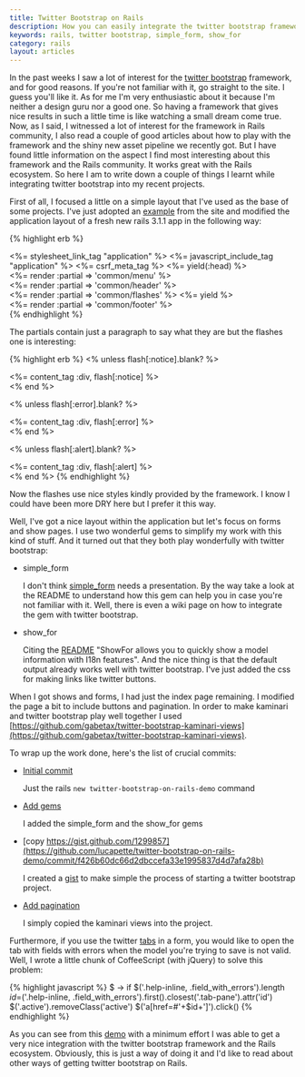 ```yaml
---
title: Twitter Bootstrap on Rails
description: How you can easily integrate the twitter bootstrap framework and Ruby on Rails
keywords: rails, twitter bootstrap, simple_form, show_for
category: rails
layout: articles
---
```


In the past weeks I saw a lot of interest for the [twitter
bootstrap](http://twitter.github.com/bootstrap/) framework, and for good
reasons. If you're not familiar with it, go straight to the site. I guess
you'll like it. As for me I'm very enthusiastic about it because I'm neither a
design guru nor a good one. So having a framework that gives nice results in
such a little time is like watching a small dream come true. Now, as I said, I
witnessed a lot of interest for the framework in Rails community, I also read
a couple of good articles about how to play with the framework and the shiny
new asset pipeline we recently got. But I have found little information on the
aspect I find most interesting about this framework and the Rails community.
It works great with the Rails ecosystem. So here I am to write down a couple
of things I learnt while integrating twitter bootstrap into my recent
projects.

First of all, I focused a little on a simple layout that I've used as the base
of some projects. I've just adopted an
[example](http://twitter.github.com/bootstrap/examples/container-app.html)
from the site and modified the application layout of a fresh new rails 3.1.1
app in the following way:

{% highlight erb %}
<!DOCTYPE html>
<html>
  <head>
    <title><%= content_for?(:title) ? yield(:title) : "Twitter Bootstrap" %></title>
    <link rel="stylesheet" href="http://twitter.github.com/bootstrap/1.3.0/bootstrap.min.css">
    <%= stylesheet_link_tag "application" %>
    <%= javascript_include_tag "application" %>
    <%= csrf_meta_tag %>
    <%= yield(:head) %>
  </head>
  <body>
    <div class="topbar">
      <div class="fill">
        <div class="container">
          <%= render :partial => 'common/menu' %>
        </div>
      </div>
    </div>
    <div class="container">
      <div class="content">
        <div class="page-header">
          <%= render :partial => 'common/header' %>
        </div>
        <div class="row">
          <div class="span12">
            <%= render :partial => 'common/flashes' %>
            <%= yield %>
          </div>
        </div>
        <footer>
        <%= render :partial => 'common/footer' %>
        </footer>
      </div>
    </div>
  </body>
</html>
{% endhighlight %}

The partials contain just a paragraph to say what they are but the flashes one
is interesting:

{% highlight erb %}
<% unless flash[:notice].blank? %>
  <div class="alert-message info">
    <%= content_tag :div, flash[:notice] %>
  </div>
<% end %>

<% unless flash[:error].blank? %>
  <div class="alert-message error">
    <%= content_tag :div, flash[:error] %>
  </div>
<% end %>

<% unless flash[:alert].blank? %>
  <div class="alert-message warning">
    <%= content_tag :div, flash[:alert] %>
  </div>
<% end %>
{% endhighlight %}

Now the flashes use nice styles kindly provided by the framework. I know I
could have been more DRY here but I prefer it this way.

Well, I've got a nice layout within the application but let's focus on forms
and show pages. I use two wonderful gems to simplify my work with this kind of
stuff. And it turned out that they both play wonderfully with twitter
bootstrap:

- simple\_form

  I don't think [simple_form](https://github.com/plataformatec/simple_form)
  needs a presentation. By the way take a look at the README to understand how
  this gem can help you in case you're not familiar with it. Well, there is
  even a wiki page on how to integrate the gem with twitter bootstrap.

- show_for

  Citing the [README](https://github.com/plataformatec/simple_form) "ShowFor
  allows you to quickly show a model information with I18n features". And the
  nice thing is that the default output already works well with twitter
  bootstrap. I've just added the css for making links like twitter buttons.

When I got shows and forms, I had just the index page remaining. I modified
the page a bit to include buttons and pagination. In order to make kaminari
and twitter bootstrap play well together I used
[https://github.com/gabetax/twitter-bootstrap-kaminari-views](https://github.com/gabetax/twitter-bootstrap-kaminari-views).

To wrap up the work done, here's the list of crucial commits:

- [Initial commit](https://github.com/lucapette/twitter-bootstrap-on-rails-demo/commit/e147eaebd8c56df1ee89aa8ea0c7774a7879c8c4)

  Just the rails `new twitter-bootstrap-on-rails-demo` command

- [Add gems](https://github.com/lucapette/twitter-bootstrap-on-rails-demo/commit/b01a4fc06e132a3c416b174bd1efc6736fdf1086)

  I added the simple_form and the show_for gems

- [copy https://gist.github.com/1299857](https://github.com/lucapette/twitter-bootstrap-on-rails-demo/commit/f426b60dc66d2dbccefa33e1995837d4d7afa28b)

  I created a [gist](https://gist.github.com/1299857) to make simple the process of starting a twitter bootstrap project.

- [Add pagination](https://github.com/lucapette/twitter-bootstrap-on-rails-demo/commit/fe559cb545ccba3058a19ed41143462efe88bb33)

  I simply copied the kaminari views into the project.

Furthermore, if you use the twitter
[tabs](http://twitter.github.com/bootstrap/javascript.html#tabs) in a form,
you would like to open the tab with fields with errors when the model you're
trying to save is not valid. Well, I wrote a little chunk of CoffeeScript
(with jQuery) to solve this problem:

{% highlight javascript %}
$ ->
  if $('.help-inline, .field_with_errors').length
    $id=$('.help-inline, .field_with_errors').first().closest('.tab-pane').attr('id')
    $('.active').removeClass('active')
    $('a[href=#'+$id+']').click()
{% endhighlight %}

As you can see from this [demo](http://twitter-bootstrap-on-rails.heroku.com/)
with a minimum effort I was able to get a very nice integration with the
twitter bootstrap framework and the Rails ecosystem. Obviously, this is just a
way of doing it and I'd like to read about other ways of getting twitter
bootstrap on Rails.
